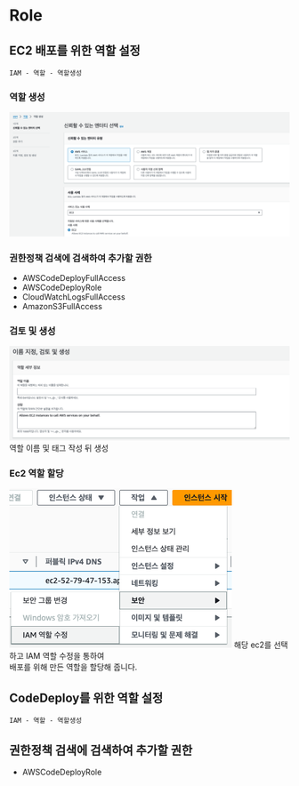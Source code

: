 # Role

## EC2 배포를 위한 역할 설정

`IAM - 역할 - 역할생성`

### 역할 생성

![](2024-03-29-14-01-37.png)

### 권한정책 검색에 검색하여 추가할 권한

- AWSCodeDeployFullAccess
- AWSCodeDeployRole
- CloudWatchLogsFullAccess
- AmazonS3FullAccess

### 검토 및 생성

![](2024-03-29-14-04-15.png)
역할 이름 및 태그 작성 뒤 생성

### Ec2 역할 할당

![](2024-03-29-14-06-07.png)
해당 ec2를 선택하고 IAM 역할 수정을 통하여  
배포를 위해 만든 역할을 할당해 줍니다.

## CodeDeploy를 위한 역할 설정

`IAM - 역할 - 역할생성`

## 권한정책 검색에 검색하여 추가할 권한

- AWSCodeDeployRole
